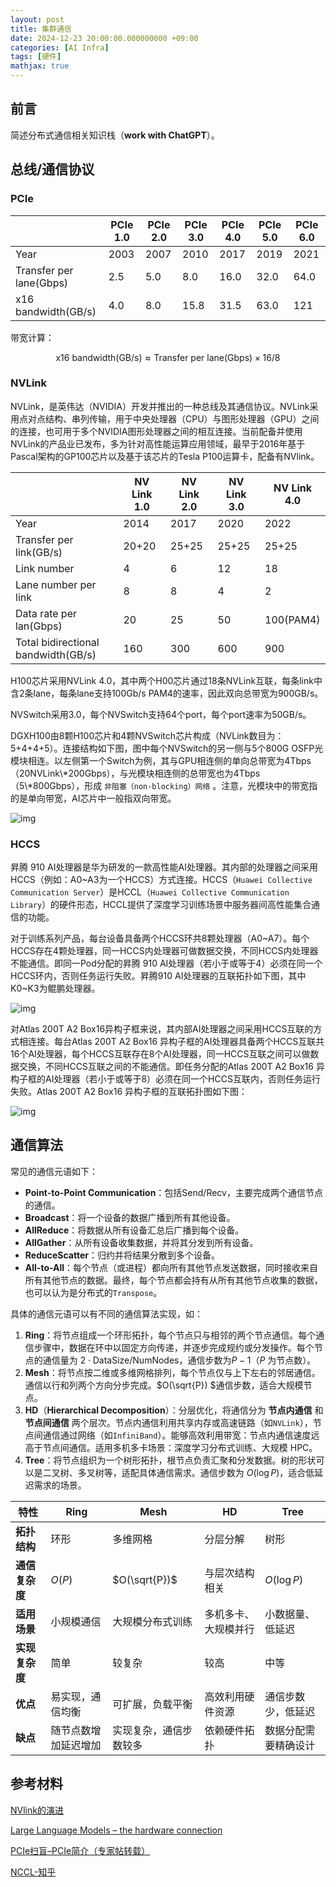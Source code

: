 ```yaml
---
layout: post
title: 集群通信
date: 2024-12-23 20:00:00.000000000 +09:00
categories: [AI Infra]
tags: [硬件]
mathjax: true
---
```


## 前言

简述分布式通信相关知识栈（**work with ChatGPT**）。

## 总线/通信协议

### PCIe

|                         | PCIe 1.0 | PCIe 2.0 | PCIe 3.0 | PCIe 4.0 | PCIe 5.0 | PCIe 6.0 |
| ----------------------- | -------- | -------- | -------- | -------- | -------- | -------- |
| Year                    | 2003     | 2007     | 2010     | 2017     | 2019     | 2021     |
| Transfer per lane(Gbps) | 2.5      | 5.0      | 8.0      | 16.0     | 32.0     | 64.0     |
| x16 bandwidth(GB/s)     | 4.0      | 8.0      | 15.8     | 31.5     | 63.0     | 121      |

带宽计算：

$$\text{x16 bandwidth(GB/s)} ≈\text{Transfer\ per\ lane(Gbps)} \times 16 / 8$$

### NVLink

NVLink，是英伟达（NVIDIA）开发并推出的一种总线及其通信协议。NVLink采用点对点结构、串列传输，用于中央处理器（CPU）与图形处理器（GPU）之间的连接，也可用于多个NVIDIA图形处理器之间的相互连接。当前配备并使用NVLink的产品业已发布，多为针对高性能运算应用领域，最早于2016年基于Pascal架构的GP100芯片以及基于该芯片的Tesla P100运算卡，配备有NVlink。

|                                     | NV Link 1.0 | NV Link 2.0 | NV Link 3.0 | NV Link 4.0 |
| ----------------------------------- | ----------- | ----------- | ----------- | ----------- |
| Year                                | 2014        | 2017        | 2020        | 2022        |
| Transfer per link(GB/s)             | 20+20       | 25+25       | 25+25       | 25+25       |
| Link number                         | 4           | 6           | 12          | 18          |
| Lane number per link                | 8           | 8           | 4           | 2           |
| Data rate per lan(Gbps)             | 20          | 25          | 50          | 100(PAM4)   |
| Total bidirectional bandwidth(GB/s) | 160         | 300         | 600         | 900         |

H100芯片采用NVLink 4.0，其中两个H00芯片通过18条NVLink互联，每条link中含2条lane，每条lane支持100Gb/s PAM4的速率，因此双向总带宽为900GB/s。

NVSwitch采用3.0，每个NVSwitch支持64个port，每个port速率为50GB/s。

DGXH100由8颗H100芯片和4颗NVSwitch芯片构成（NVLink数目为：5+4+4+5）。连接结构如下图，图中每个NVSwitch的另一侧与5个800G OSFP光模块相连。以左侧第一个Switch为例，其与GPU相连侧的单向总带宽为4Tbps（20NVLink\\*200Gbps），与光模块相连侧的总带宽也为4Tbps（5\\*800Gbps），形成 `非阻塞（non-blocking）网络` 。注意，光模块中的带宽指的是单向带宽，AI芯片中一般指双向带宽。

 ![img](https://cdn.jsdelivr.net/gh/ZhengWG/Imgs_blog//2024-12-23-%25E9%259B%2586%25E7%25BE%25A4%25E9%2580%259A%25E4%25BF%25A1/%E9%9B%86%E7%BE%A4%E9%80%9A%E4%BF%A1_20231022_140852.png)

### HCCS

昇腾 910 AI处理器是华为研发的一款高性能AI处理器。其内部的处理器之间采用HCCS（例如：A0~A3为一个HCCS）方式连接。HCCS（`Huawei Collective Communication Server`）是HCCL（`Huawei Collective Communication Library`）的硬件形态，HCCL提供了深度学习训练场景中服务器间高性能集合通信的功能。

对于训练系列产品，每台设备具备两个HCCS环共8颗处理器（A0~A7）。每个HCCS存在4颗处理器，同一HCCS内处理器可做数据交换，不同HCCS内处理器不能通信。即同一Pod分配的昇腾 910 AI处理器（若小于或等于4）必须在同一个HCCS环内，否则任务运行失败。昇腾910 AI处理器的互联拓扑如下图，其中K0~K3为鲲鹏处理器。

![img](https://cdn.jsdelivr.net/gh/ZhengWG/Imgs_blog//2024-12-23-%25E9%259B%2586%25E7%25BE%25A4%25E9%2580%259A%25E4%25BF%25A1/%E9%9B%86%E7%BE%A4%E9%80%9A%E4%BF%A1_20231022_143935.png)

对Atlas 200T A2 Box16异构子框来说，其内部AI处理器之间采用HCCS互联的方式相连接。每台Atlas 200T A2 Box16 异构子框的AI处理器具备两个HCCS互联共16个AI处理器，每个HCCS互联存在8个AI处理器，同一HCCS互联之间可以做数据交换，不同HCCS互联之间的不能通信。即任务分配的Atlas 200T A2 Box16 异构子框的AI处理器（若小于或等于8）必须在同一个HCCS互联内，否则任务运行失败。Atlas 200T A2 Box16 异构子框的互联拓扑图如下图：

![img](https://cdn.jsdelivr.net/gh/ZhengWG/Imgs_blog//2024-12-23-%25E9%259B%2586%25E7%25BE%25A4%25E9%2580%259A%25E4%25BF%25A1/%E9%9B%86%E7%BE%A4%E9%80%9A%E4%BF%A1_20231022_144848.png)

## 通信算法<a id="sec-3"></a>

常见的通信元语如下：

+ **Point-to-Point Communication**：包括Send/Recv，主要完成两个通信节点的通信。
+ **Broadcast**：将一个设备的数据广播到所有其他设备。
+ **AllReduce**：将数据从所有设备汇总后广播到每个设备。
+ **AllGather**：从所有设备收集数据，并将其分发到所有设备。
+ **ReduceScatter**：归约并将结果分散到多个设备。
+ **All-to-All**：每个节点（或进程）都向所有其他节点发送数据，同时接收来自所有其他节点的数据。最终，每个节点都会持有从所有其他节点收集的数据，也可以认为是分布式的`Transpose`。

具体的通信元语可以有不同的通信算法实现，如：

1. **Ring**：将节点组成一个环形拓扑，每个节点只与相邻的两个节点通信。每个通信步骤中，数据在环中以固定方向传递，并逐步完成规约或分发操作。每个节点的通信量为 $2 \cdot \text{DataSize} / \text{NumNodes}$，通信步数为$P-1$（$P$ 为节点数）。
2. **Mesh**：将节点按二维或多维网格排列，每个节点仅与上下左右的邻居通信。通信以行和列两个方向分步完成。$O(\sqrt{P}) $通信步数，适合大规模节点。
3. **HD**（**Hierarchical Decomposition**）：分层优化，将通信分为 **节点内通信** 和 **节点间通信** 两个层次。节点内通信利用共享内存或高速链路（如`NVLink`），节点间通信通过网络（如`InfiniBand`）。能够高效利用带宽：节点内通信速度远高于节点间通信。适用多机多卡场景：深度学习分布式训练、大规模 HPC。
4. **Tree**：将节点组织为一个树形拓扑，根节点负责汇聚和分发数据。树的形状可以是二叉树、多叉树等，适配具体通信需求。通信步数为 $O(\log P)$，适合低延迟需求的场景。

| **特性**       | **Ring**             | **Mesh**               | HD                   | **Tree**             |
| -------------- | -------------------- | ---------------------- | -------------------- | -------------------- |
| **拓扑结构**   | 环形                 | 多维网格               | 分层分解             | 树形                 |
| **通信复杂度** | $O(P)$               | $O(\sqrt{P})$          | 与层次结构相关       | $O(\log P)$          |
| **适用场景**   | 小规模通信           | 大规模分布式训练       | 多机多卡、大规模并行 | 小数据量、低延迟     |
| **实现复杂度** | 简单                 | 较复杂                 | 较高                 | 中等                 |
| **优点**       | 易实现，通信均衡     | 可扩展，负载平衡       | 高效利用硬件资源     | 通信步数少，低延迟   |
| **缺点**       | 随节点数增加延迟增加 | 实现复杂，通信步数较多 | 依赖硬件拓扑         | 数据分配需要精确设计 |



## 参考材料<a id="sec-4"></a>

[NVlink的演进](https://mp.weixin.qq.com/s/mVhmLf0uYjicuzLvBfDYuw)

 [Large Language Models &#x2013; the hardware connection](https://blog.apnic.net/2023/08/10/large-language-models-the-hardware-connection/)

 [PCIe扫盲&#x2013;PCIe简介（专家帖转载）](https://blog.csdn.net/hktkfly6/article/details/104271695) 

[NCCL-知乎](https://www.zhihu.com/question/63219175)

